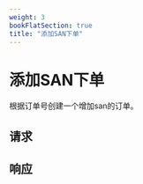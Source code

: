 ```yaml
---
weight: 3
bookFlatSection: true
title: "添加SAN下单"
---
```


# 添加SAN下单

根据订单号创建一个增加san的订单。

## 请求



## 响应
